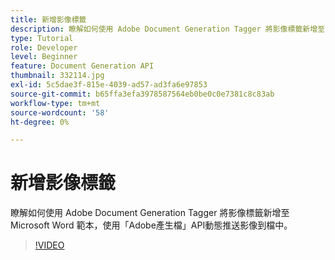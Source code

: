 ```yaml
---
title: 新增影像標籤
description: 瞭解如何使用 Adobe Document Generation Tagger 將影像標籤新增至 Microsoft Word 範本，以使用「Adobe產生檔」將影像動態推送至檔API
type: Tutorial
role: Developer
level: Beginner
feature: Document Generation API
thumbnail: 332114.jpg
exl-id: 5c5dae3f-815e-4039-ad57-ad3fa6e97853
source-git-commit: b65ffa3efa3978587564eb0be0c0e7381c8c83ab
workflow-type: tm+mt
source-wordcount: '58'
ht-degree: 0%

---
```


# 新增影像標籤

瞭解如何使用 Adobe Document Generation Tagger 將影像標籤新增至 Microsoft Word 範本，使用「Adobe產生檔」API動態推送影像到檔中。

>[!VIDEO](https://video.tv.adobe.com/v/332114?hidetitle=true)
